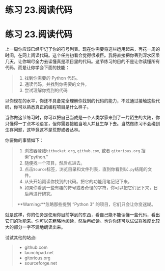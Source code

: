 # 练习 23.阅读代码

# 练习 23.阅读代码

上一周你应该已经牢记了你的符号列表。现在你需要将这些运用起来，再花一周的时间，在网上阅读代码。这个任务初看会觉得很艰巨。我将直接把你丢到深水区呆几天，让你竭尽全力去读懂真是项目里的代码。这节练习的目的不是让你读懂所有代码，而是让你学会下面的技能：

> 1.  找到你需要的 Python 代码。
> 2.  通读代码，并找到你需要的文件。
> 3.  尝试理解你找到的代码

以你现在的水平，你还不具备完全理解你找到的代码的能力，不过通过接触这些代码，你可以熟悉真正的编程项目是什么样子。

当你做这节练习时，你可以把自己当成是一个人类学家来到了一片陌生的大陆，你只懂得一丁点本地语言，但你需要接触当地人并且生存下去。当然做练习不会碰到生存问题，这毕竟这不是荒野或者丛林。

你要做的事情如下：

> 1.  浏览器登陆`bitbucket.org`, `github.com`, 或者 `gitorious.org` 搜索"python."
> 2.  随便找一个项目，然后点进去。
> 3.  点击`Source`标签，浏览目录和文件列表，直到你看到以`.py`结尾的文件。
> 4.  从头开始阅读你找到的代码。把它的功能用笔记记下来。
> 5.  如果你看到一些有趣的符号或者奇怪的字符，你可以把它们记下来，日后再进行研究。
> 
> **Warning:**忽略那些提到 “Python 3” 的项目，它们只会让你变迷糊。

就是这样，你的任务是使用你目前学到的东西，看自己能不能读懂一些代码，看出它们的功能来。你可以先粗略地阅读，然后再细读。也许你还可以试试将难度比较大的部分一字不漏地朗读出来。

试试其他的站点:

> *   github.com
> *   launchpad.net
> *   gitorious.org
> *   sourceforge.net